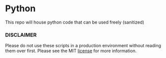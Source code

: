 # Python

This repo will house python code that can be used freely (sanitized)

### DISCLAIMER 

Please do not use these scripts in a production environment without reading them over first. Please see the MIT [license](./LICENSE) for more information.